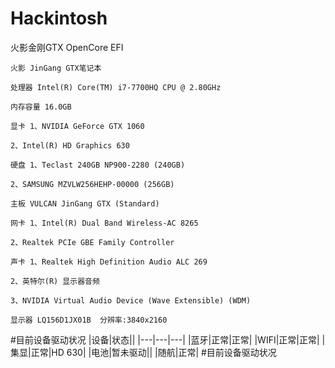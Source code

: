 # Hackintosh
火影金刚GTX OpenCore EFI

```
火影 JinGang GTX笔记本

处理器 Intel(R) Core(TM) i7-7700HQ CPU @ 2.80GHz

内存容量 16.0GB

显卡 1、NVIDIA GeForce GTX 1060

2、Intel(R) HD Graphics 630

硬盘 1、Teclast 240GB NP900-2280 (240GB)

2、SAMSUNG MZVLW256HEHP-00000 (256GB)

主板 VULCAN JinGang GTX (Standard)

网卡 1、Intel(R) Dual Band Wireless-AC 8265

2、Realtek PCIe GBE Family Controller

声卡 1、Realtek High Definition Audio ALC 269

2、英特尔(R) 显示器音频

3、NVIDIA Virtual Audio Device (Wave Extensible) (WDM)

显示器 LQ156D1JX01B  分辨率:3840x2160

```

#目前设备驱动状况
|设备|状态||
|---|---|---|
|蓝牙|正常|正常|
|WIFI|正常|正常|
|集显|正常|HD 630|
|电池|暂未驱动||
|随航|正常|
#目前设备驱动状况
